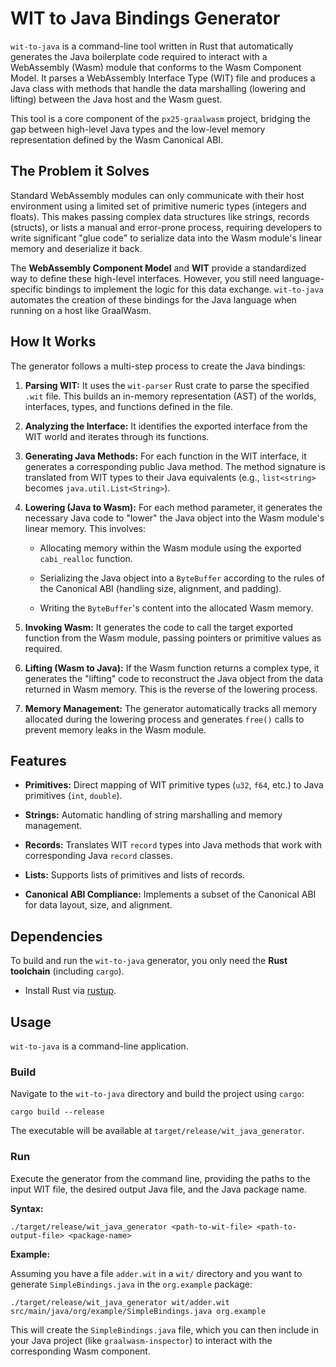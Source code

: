 # WIT to Java Bindings Generator

`wit-to-java` is a command-line tool written in Rust that automatically generates the Java boilerplate code required to interact with a WebAssembly (Wasm) module that conforms to the Wasm Component Model. It parses a WebAssembly Interface Type (WIT) file and produces a Java class with methods that handle the data marshalling (lowering and lifting) between the Java host and the Wasm guest.

This tool is a core component of the `px25-graalwasm` project, bridging the gap between high-level Java types and the low-level memory representation defined by the Wasm Canonical ABI.

## The Problem it Solves

Standard WebAssembly modules can only communicate with their host environment using a limited set of primitive numeric types (integers and floats). This makes passing complex data structures like strings, records (structs), or lists a manual and error-prone process, requiring developers to write significant "glue code" to serialize data into the Wasm module's linear memory and deserialize it back.

The **WebAssembly Component Model** and **WIT** provide a standardized way to define these high-level interfaces. However, you still need language-specific bindings to implement the logic for this data exchange. `wit-to-java` automates the creation of these bindings for the Java language when running on a host like GraalWasm.

## How It Works

The generator follows a multi-step process to create the Java bindings:

1. **Parsing WIT:** It uses the `wit-parser` Rust crate to parse the specified `.wit` file. This builds an in-memory representation (AST) of the worlds, interfaces, types, and functions defined in the file.

2. **Analyzing the Interface:** It identifies the exported interface from the WIT world and iterates through its functions.

3. **Generating Java Methods:** For each function in the WIT interface, it generates a corresponding public Java method. The method signature is translated from WIT types to their Java equivalents (e.g., `list<string>` becomes `java.util.List<String>`).

4. **Lowering (Java to Wasm):** For each method parameter, it generates the necessary Java code to "lower" the Java object into the Wasm module's linear memory. This involves:
   
   - Allocating memory within the Wasm module using the exported `cabi_realloc` function.
   
   - Serializing the Java object into a `ByteBuffer` according to the rules of the Canonical ABI (handling size, alignment, and padding).
   
   - Writing the `ByteBuffer`'s content into the allocated Wasm memory.

5. **Invoking Wasm:** It generates the code to call the target exported function from the Wasm module, passing pointers or primitive values as required.

6. **Lifting (Wasm to Java):** If the Wasm function returns a complex type, it generates the "lifting" code to reconstruct the Java object from the data returned in Wasm memory. This is the reverse of the lowering process.

7. **Memory Management:** The generator automatically tracks all memory allocated during the lowering process and generates `free()` calls to prevent memory leaks in the Wasm module.

## Features

- **Primitives:** Direct mapping of WIT primitive types (`u32`, `f64`, etc.) to Java primitives (`int`, `double`).

- **Strings:** Automatic handling of string marshalling and memory management.

- **Records:** Translates WIT `record` types into Java methods that work with corresponding Java `record` classes.

- **Lists:** Supports lists of primitives and lists of records.

- **Canonical ABI Compliance:** Implements a subset of the Canonical ABI for data layout, size, and alignment.

## Dependencies

To build and run the `wit-to-java` generator, you only need the **Rust toolchain** (including `cargo`).

- Install Rust via [rustup](https://rustup.rs/ "null").

## Usage

`wit-to-java` is a command-line application.

### Build

Navigate to the `wit-to-java` directory and build the project using `cargo`:

```
cargo build --release
```

The executable will be available at `target/release/wit_java_generator`.

### Run

Execute the generator from the command line, providing the paths to the input WIT file, the desired output Java file, and the Java package name.

**Syntax:**

```
./target/release/wit_java_generator <path-to-wit-file> <path-to-output-file> <package-name>
```

**Example:**

Assuming you have a file `adder.wit` in a `wit/` directory and you want to generate `SimpleBindings.java` in the `org.example` package:

```
./target/release/wit_java_generator wit/adder.wit src/main/java/org/example/SimpleBindings.java org.example
```

This will create the `SimpleBindings.java` file, which you can then include in your Java project (like `graalwasm-inspector`) to interact with the corresponding Wasm component.
